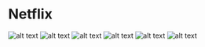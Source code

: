 # Netflix

![alt text](https://github.com/hasyim21/netflix/blob/main/demo/splash_screen.jpg?raw=true) ![alt text](https://github.com/hasyim21/netflix/blob/main/demo/home.jpg?raw=true) ![alt text](https://github.com/hasyim21/netflix/blob/main/demo/movie_play.jpg?raw=true) ![alt text](https://github.com/hasyim21/netflix/blob/main/demo/search.jpg?raw=true) ![alt text](https://github.com/hasyim21/netflix/blob/main/demo/by_category.jpg?raw=true) ![alt text](https://github.com/hasyim21/netflix/blob/main/demo/upcoming.jpg?raw=true)
